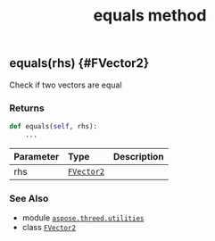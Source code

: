 ﻿---
title: equals method
second_title: Aspose.3D for Python via .NET API References
description: 
type: docs
weight: 20
url: /python-net/aspose.threed.utilities/fvector2/equals/
is_root: false
---

## equals(rhs) {#FVector2}

Check if two vectors are equal


### Returns 





```python
def equals(self, rhs):
    ...
```


| Parameter | Type | Description |
| :- | :- | :- |
| rhs | [`FVector2`](/3d/python-net/aspose.threed.utilities/fvector2) |  |



### See Also
* module [`aspose.threed.utilities`](../../)
* class [`FVector2`](/3d/python-net/aspose.threed.utilities/fvector2)

